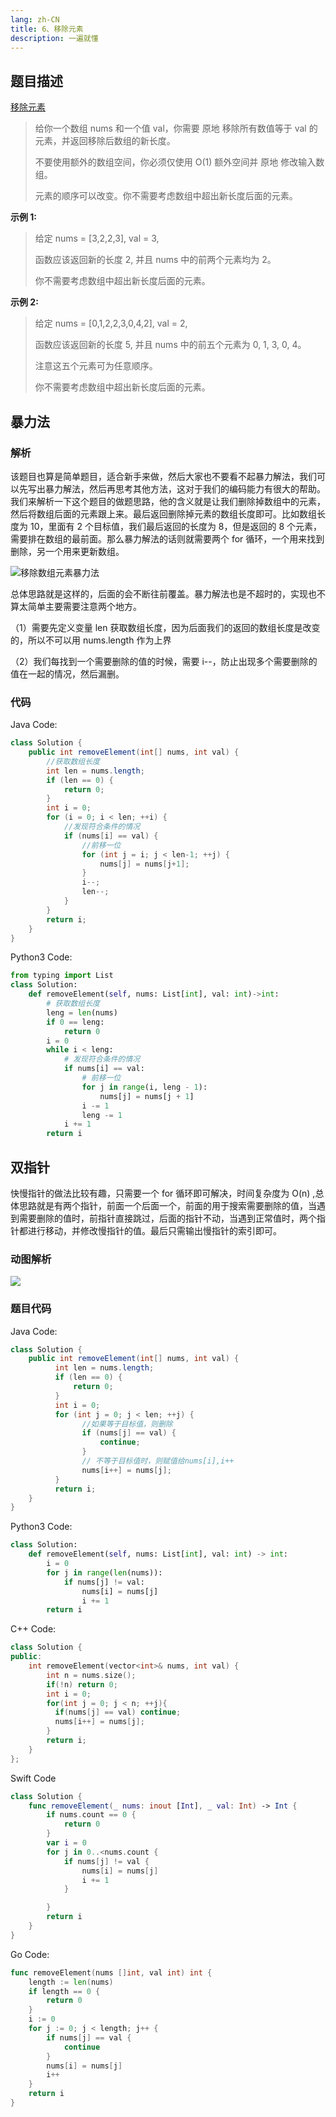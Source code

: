 ```yaml
---
lang: zh-CN
title: 6、移除元素
description: 一遍就懂
---
```



## 题目描述

[移除元素](https://leetcode-cn.com/problems/remove-element/)

> 给你一个数组 nums 和一个值 val，你需要 原地 移除所有数值等于 val 的元素，并返回移除后数组的新长度。
>
> 不要使用额外的数组空间，你必须仅使用 O(1) 额外空间并 原地 修改输入数组。
>
> 元素的顺序可以改变。你不需要考虑数组中超出新长度后面的元素。

**示例 1:**

> 给定 nums = [3,2,2,3], val = 3,
>
> 函数应该返回新的长度 2, 并且 nums 中的前两个元素均为 2。
>
> 你不需要考虑数组中超出新长度后面的元素。

**示例 2:**

> 给定 nums = [0,1,2,2,3,0,4,2], val = 2,
>
> 函数应该返回新的长度 5, 并且 nums 中的前五个元素为 0, 1, 3, 0, 4。
>
> 注意这五个元素可为任意顺序。
>
> 你不需要考虑数组中超出新长度后面的元素。

## 暴力法

### 解析

该题目也算是简单题目，适合新手来做，然后大家也不要看不起暴力解法，我们可以先写出暴力解法，然后再思考其他方法，这对于我们的编码能力有很大的帮助。我们来解析一下这个题目的做题思路，他的含义就是让我们删除掉数组中的元素，然后将数组后面的元素跟上来。最后返回删除掉元素的数组长度即可。比如数组长度为 10，里面有 2 个目标值，我们最后返回的长度为 8，但是返回的 8 个元素，需要排在数组的最前面。那么暴力解法的话则就需要两个 for 循环，一个用来找到删除，另一个用来更新数组。

![移除数组元素暴力法](https://chengxuchu-1301103198.cos.ap-beijing.myqcloud.com/Photo/202304172231719.png)

总体思路就是这样的，后面的会不断往前覆盖。暴力解法也是不超时的，实现也不算太简单主要需要注意两个地方。

（1）需要先定义变量 len 获取数组长度，因为后面我们的返回的数组长度是改变的，所以不可以用 nums.length 作为上界

（2）我们每找到一个需要删除的值的时候，需要 i--，防止出现多个需要删除的值在一起的情况，然后漏删。

### 代码

Java Code:

```java
class Solution {
    public int removeElement(int[] nums, int val) {
        //获取数组长度
        int len = nums.length;
        if (len == 0) {
            return 0;
        }
        int i = 0;
        for (i = 0; i < len; ++i) {
            //发现符合条件的情况
            if (nums[i] == val) {
                //前移一位
                for (int j = i; j < len-1; ++j) {
                    nums[j] = nums[j+1];
                }
                i--;
                len--;
            }
        }
        return i;
    }
}
```

Python3 Code:

```python
from typing import List
class Solution:
    def removeElement(self, nums: List[int], val: int)->int:
        # 获取数组长度
        leng = len(nums)
        if 0 == leng:
            return 0
        i = 0
        while i < leng:
            # 发现符合条件的情况
            if nums[i] == val:
                # 前移一位
                for j in range(i, leng - 1):
                    nums[j] = nums[j + 1]
                i -= 1
                leng -= 1
            i += 1
        return i
```

## 双指针

快慢指针的做法比较有趣，只需要一个 for 循环即可解决，时间复杂度为 O(n) ,总体思路就是有两个指针，前面一个后面一个，前面的用于搜索需要删除的值，当遇到需要删除的值时，前指针直接跳过，后面的指针不动，当遇到正常值时，两个指针都进行移动，并修改慢指针的值。最后只需输出慢指针的索引即可。

### 动图解析

![](https://chengxuchu-1301103198.cos.ap-beijing.myqcloud.com/Photo/202304172232973.gif)

### 题目代码

Java Code:

```java
class Solution {
    public int removeElement(int[] nums, int val) {
          int len = nums.length;
          if (len == 0) {
              return 0;
          }
          int i = 0;
          for (int j = 0; j < len; ++j) {
                //如果等于目标值，则删除
                if (nums[j] == val) {
                    continue;
                }
                // 不等于目标值时，则赋值给nums[i],i++
                nums[i++] = nums[j];
          }
          return i;
    }
}
```

Python3 Code:

```python
class Solution:
    def removeElement(self, nums: List[int], val: int) -> int:
        i = 0
        for j in range(len(nums)):
            if nums[j] != val:
                nums[i] = nums[j]
                i += 1
        return i
```

C++ Code:

```cpp
class Solution {
public:
    int removeElement(vector<int>& nums, int val) {
        int n = nums.size();
      	if(!n) return 0;
      	int i = 0;
      	for(int j = 0; j < n; ++j){
          if(nums[j] == val) continue;
          nums[i++] = nums[j];
        }
      	return i;
    }
};
```

Swift Code

```swift
class Solution {
    func removeElement(_ nums: inout [Int], _ val: Int) -> Int {
        if nums.count == 0 {
            return 0
        }
        var i = 0
        for j in 0..<nums.count {
            if nums[j] != val {
                nums[i] = nums[j]
                i += 1
            }

        }
        return i
    }
}
```

Go Code:

```go
func removeElement(nums []int, val int) int {
    length := len(nums)
    if length == 0 {
        return 0
    }
    i := 0
    for j := 0; j < length; j++ {
        if nums[j] == val {
            continue
        }
        nums[i] = nums[j]
        i++
    }
    return i
}
```
